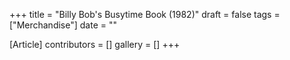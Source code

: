 +++
title = "Billy Bob's Busytime Book (1982)"
draft = false
tags = ["Merchandise"]
date = ""

[Article]
contributors = []
gallery = []
+++